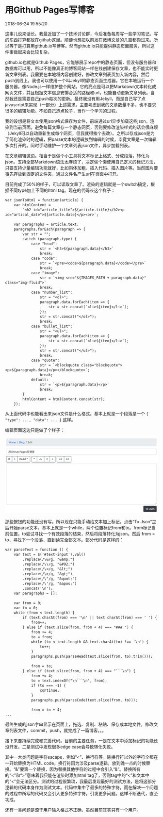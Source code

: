 # 用Github Pages写博客

2018-06-24 19:55:20

这事儿说来话长。我最近加了一个技术讨论群，今后准备每周写一些学习笔记。写的东西打算都放在github这里。顺便也想把以前发在微博文章的几篇都搬过来。所以等于是打算用github.io写博客。然而github.io只能提供静态页面服务，所以这件事做起来会比较复杂。

github.io也就是Github Pages，它能够展示repo中的静态页面，但没有服务器和数据库可以用，所以不能像真正的博客网站一样在线创建保存文章，也不能实时更新文章列表。我需要在本地将内容创建好，修改文章列表页加入新内容，然后push到线上。我也可以使用一个叫Jekyll的静态页面生成器。它在本地运行一个服务器，像Node.js一样维护整个网站。它的亮点是可以把Markdown文本转化成网页文件，并且根据文本信息安排合适的路径和url，也能自动更新文章列表。当然我还是需要自己push每次的更新。最终我没有用Jekyll，而是自己写了点javascript来实现（一部分）上述需求。主要考虑到我的文章数量不多，也不要求很多的编辑功能。不如自己造点轮子，当作一个学习的过程。

我的设想是将文本使用json格式保存为文件，前端通过url异步加载这些json，渲染到当前页面。避免每篇文章存一个静态网页，否则要修改渲染样式的话会很麻烦（Jekyll可以自动重新生成每个网页，但我就得挨个去改）。之所以存成json是为了简化渲染时的逻辑，把parse文本的逻辑放到编辑的时候，毕竟文章是一次编辑多次打开的。同时手动维护一个文章列表json文件，异步加载列表。

在文章编辑这边，相当于是做个小工具将文本标记上格式、分成段落，转化为json。支持全部Markdown语法太麻烦了，决定偷个懒使用自己定义的标记方法，只要支持少量编辑功能就好，比如斜体加粗、插入代码、插入图片等。当然图片要事先存放到固定的文件夹，通过文件名产生url在页面中打开。

目前完成了50%的样子，可以读取文章了。渲染的逻辑就是一个switch搞定，根据不同type加上不同的html tag。现在的代码长这个样子：

```
var jsonToHtml = function(article) {
    var htmlContent =
        `<h2 id="article_title">${article.title}</h2><p id="artical_date">${article.date}</p><br>`;

    var paragraphs = article.text;
    paragraphs.forEach(paragraph => {
        var str = "";
        switch (paragraph.type) {
            case "head":
                str = `<h3>${paragraph.data}</h3>`
                break;
            case "code":
                str = `<pre><code>${paragraph.data}</code></pre>`
                break;
            case "image":
                str = `<img src="${IMAGES_PATH + paragraph.data}" class="img-fluid">`
                break;
            case "number_list":
                str = "<ol>";
                paragraph.data.forEach(item => {
                    str = str.concat(`<li>${item}</li>`);
                });
                str = str.concat("</ol>");
                break;
            case "bullet_list":
                str = "<ul>";
                paragraph.data.forEach(item => {
                    str = str.concat(`<li>${item}</li>`);
                });
                str = str.concat("</ul>");
                break;
            case "quote":
                str = `<blockquote class="blockquote"><p>${paragraph.data}</p></blockquote>`;
                break;
            default:
                str = `<p>${paragraph.data}</p>`
                break;
        }
        htmlContent = htmlContent.concat(str);
    });
```

从上面代码中也能看出来json文件是什么格式。基本上就是一个段落是一个 `{ "type": ..., "data": ... }` 这样。

编辑页面这边只是做了个样子：

![编辑页面](/blog/images/p1806240759.png)

那些按钮的功能还没有写，所以现在只能手动给文本加上标记。点击“To Json”之后开始parse文本，基本上就是一个while，两个位置标记from和to。from标记当前位置，to尝试寻找一个有效段落的结束，然后将段落转化为json。然后 from = to，寻找下一个段落，直到读完全部文本。部分代码是这样的：

```
var parseText = function () {
    var text = $('#text-input').val()
        .replace(/\&/g, "&amp;")
        .replace(/\\/g, "&#92;")
        .replace(/\</g, "&lt;")
        .replace(/\>/g, "&gt;")
        .replace(/\"/g, "&quot;")
        .replace(/\'/g, "&apos;")
        .concat('\n');
    var paragraphs = [];

    var from = 0;
    var to = 0;
    while (from < text.length) {
        if (text.charAt(from) === '\n' || text.charAt(from) === ' ') {
            from++;
        } else if (text.slice(from, from + 4) === "### ") {
            from += 4;
            to = from;
            while (to < text.length && text.charAt(to) !== '\n') {
                to++;
            }
            paragraphs.push(parseHead(text.slice(from, to).trim()));

            from = to;
        } else if (text.slice(from, from + 4) === "```\n") {
            from += 4;
            to = text.indexOf("\n```\n", from);
            if (to === -1) {
                continue;
            }
            paragraphs.push(parseCode(text.slice(from, to)));

            from = to + 4;
...
```

最终生成的json字串显示在页面上，拖选、复制、粘贴、保存成本地文件，修改文章列表文件，commit，push，就完成了一篇博客。。。

接下来要持续完成和完善代码。目前的主要任务，一是在文本中添加标记的功能还没开发。二是测试中发现很多edge case会导致转化失败。

其中一大类问题是字符escape，例如“<”、换行符等。除换行符以外的字符全都在一开始替换为HTML code，换行符因为涉及parse逻辑，放到晚一点的时候替换。“&”要第一个替换，因为替换其他字符的过程中会引入“&”。替换所有的“<”和“>”意味着我只能在渲染时添加html tag了，否则tag中的“<”和文本中的“<”会无法区分。测试的过程很繁琐，我最后发现最好的测试方法，是将这部分逻辑的代码本身作为测试文本。代码中集中了最多的特殊字符，而在解决一个问题的过程中所写的代码又会引入更多特殊字符，引发更多问题。这样不断迭代，直至功成。

还有一类问题是源于用户输入格式不正确，虽然目前其实只有一个用户。
